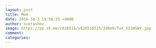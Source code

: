 ```yaml
--- 
layout: post 
title: Mem 
date: 2016-10-3 19:58:35 +0000 
author: svetashov 
image: https://pp.vk.me/c626516/v626516515/2d6e0/ToX_U21WSWY.jpg
comment: 
categories: 
---
```

